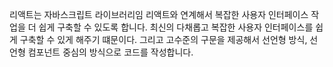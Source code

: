 리액트는 자바스크립트 라이브러리임
리액트와 연계해서 복잡한 사용자 인터페이스 작업을 더 쉽게 구축할 수 있도록 합니다.
최신의 다채롭고 복잡한 사용자 인터페이스를 쉽게 구축할 수 있게 해주기 떄문이다.
그리고 고수준의 구문을 제공해서 선언형 방식, 선언형 컴포넌트 중심의 방식으로 코드를 작성합니다.

